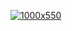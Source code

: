 [![1000x550](https://user-images.githubusercontent.com/12101466/87879597-98253580-c9f4-11ea-8020-6312aae537cc.gif "H. Emre ARI")](https://github.com/hemreari)
